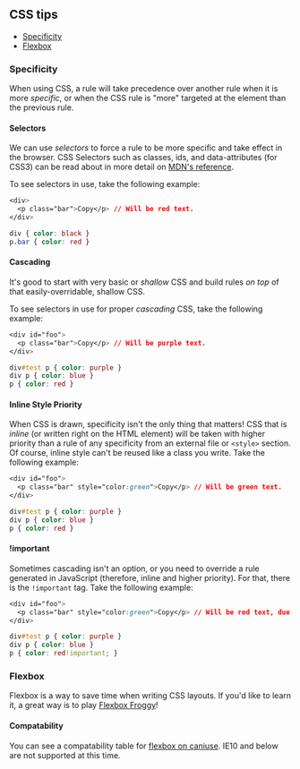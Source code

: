## CSS tips
- [Specificity](#specificity)
- [Flexbox](#flexbox)

### Specificity
When using CSS, a rule will take precedence over another rule when it is more *specific*, or when the CSS rule is "more" targeted at the element than the previous rule.

#### Selectors
We can use *selectors* to force a rule to be more specific and take effect in the browser. CSS Selectors such as classes, ids, and data-attributes (for CSS3) can be read about in more detail on [MDN's reference](https://developer.mozilla.org/en-US/docs/Web/CSS/Reference#Selectors).

To see selectors in use, take the following example:
```css
<div>
  <p class="bar">Copy</p> // Will be red text.
</div>

div { color: black }
p.bar { color: red }
```

#### Cascading
It's good to start with very basic or *shallow* CSS and build rules *on top* of that easily-overridable, shallow CSS.

To see selectors in use for proper *cascading* CSS, take the following example:
```css
<div id="foo">
  <p class="bar">Copy</p> // Will be purple text.
</div>

div#test p { color: purple }
div p { color: blue }
p { color: red }
```

#### Inline Style Priority
When CSS is drawn, specificity isn't the only thing that matters! CSS that is *inline* (or written right on the HTML element) will be taken with higher priority than a rule of any specificity from an external file or ```<style>``` section. Of course, inline style can't be reused like a class you write. Take the following example:
```css
<div id="foo">
  <p class="bar" style="color:green">Copy</p> // Will be green text.
</div>

div#test p { color: purple }
div p { color: blue }
p { color: red }
```

#### !important
Sometimes cascading isn't an option, or you need to override a rule generated in JavaScript (therefore, inline and higher priority). For that, there is the ```!important``` tag. Take the following example:
```css
<div id="foo">
  <p class="bar" style="color:green">Copy</p> // Will be red text, due to the !important on the <p> rule.
</div>

div#test p { color: purple }
div p { color: blue }
p { color: red!important; }
```

### Flexbox
Flexbox is a way to save time when writing CSS layouts. If you'd like to learn it, a great way is to play [Flexbox Froggy](http://flexboxfroggy.com/)!

#### Compatability
You can see a compatability table for [flexbox on caniuse](https://caniuse.com/#search=flexbox). IE10 and below are not supported at this time.
